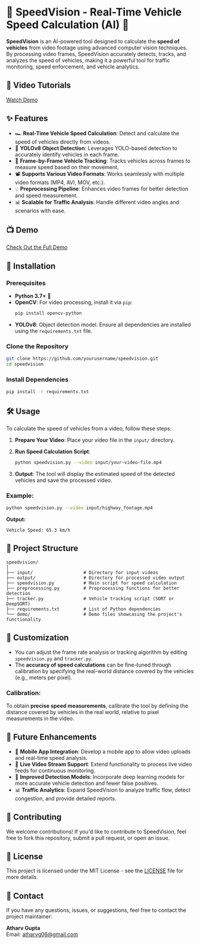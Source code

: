 # 🚗 SpeedVision - Real-Time Vehicle Speed Calculation (AI) 🎥

**SpeedVision** is an AI-powered tool designed to calculate the **speed of vehicles** from video footage using advanced computer vision techniques. By processing video frames, SpeedVision accurately detects, tracks, and analyzes the speed of vehicles, making it a powerful tool for traffic monitoring, speed enforcement, and vehicle analytics.

## 🎥 Video Tutorials

[Watch Demo](https://github.com/user-attachments/assets/1f9da6ad-d2e2-42f8-b488-f7b2b4218e32)

## ✨ Features

- 🏎️ **Real-Time Vehicle Speed Calculation**: Detect and calculate the speed of vehicles directly from videos.
- 🎯 **YOLOv8 Object Detection**: Leverages YOLO-based detection to accurately identify vehicles in each frame.
- 🔄 **Frame-by-Frame Vehicle Tracking**: Tracks vehicles across frames to measure speed based on their movement.
- 📽️ **Supports Various Video Formats**: Works seamlessly with multiple video formats (MP4, AVI, MOV, etc.).
- 💡 **Preprocessing Pipeline**: Enhances video frames for better detection and speed measurement.
- 📊 **Scalable for Traffic Analysis**: Handle different video angles and scenarios with ease.

## 📺 Demo

[Check Out the Full Demo](https://github.com/user-attachments/assets/dc857d06-ef5c-4912-9e77-cce540e0d2a1)

## 🚀 Installation

### Prerequisites

- **Python 3.7+** 🐍
- **OpenCV**: For video processing, install it via `pip`:
  ```bash
  pip install opencv-python
  ```
- **YOLOv8**: Object detection model. Ensure all dependencies are installed using the `requirements.txt` file.

### Clone the Repository

```bash
git clone https://github.com/yourusername/speedvision.git
cd speedvision
```

### Install Dependencies

```bash
pip install -r requirements.txt
```

## 🛠️ Usage

To calculate the speed of vehicles from a video, follow these steps:

1. **Prepare Your Video**: Place your video file in the `input/` directory.
   
2. **Run Speed Calculation Script**:

   ```bash
   python speedvision.py --video input/your-video-file.mp4
   ```

3. **Output**: The tool will display the estimated speed of the detected vehicles and save the processed video.

### Example:

```bash
python speedvision.py --video input/highway_footage.mp4
```

**Output:**

```
Vehicle Speed: 65.3 km/h
```

## 📂 Project Structure

```
speedvision/
│
├── input/                   # Directory for input videos
├── output/                  # Directory for processed video output
├── speedvision.py           # Main script for speed calculation
├── preprocessing.py         # Preprocessing functions for better detection
├── tracker.py               # Vehicle tracking script (SORT or DeepSORT)
├── requirements.txt         # List of Python dependencies
└── demo/                    # Demo files showcasing the project's functionality
```

## 🔧 Customization

- You can adjust the frame rate analysis or tracking algorithm by editing `speedvision.py` and `tracker.py`.
- The **accuracy of speed calculations** can be fine-tuned through calibration by specifying the real-world distance covered by the vehicles (e.g., meters per pixel).

### Calibration:

To obtain **precise speed measurements**, calibrate the tool by defining the distance covered by vehicles in the real world, relative to pixel measurements in the video.

## 🌱 Future Enhancements

- 📱 **Mobile App Integration**: Develop a mobile app to allow video uploads and real-time speed analysis.
- 🎥 **Live Video Stream Support**: Extend functionality to process live video feeds for continuous monitoring.
- 🧠 **Improved Detection Models**: Incorporate deep learning models for more accurate vehicle detection and fewer false positives.
- 📊 **Traffic Analytics**: Expand SpeedVision to analyze traffic flow, detect congestion, and provide detailed reports.

## 🤝 Contributing

We welcome contributions! If you'd like to contribute to SpeedVision, feel free to fork this repository, submit a pull request, or open an issue.

## 📝 License

This project is licensed under the MIT License - see the [LICENSE](LICENSE) file for more details.

## 📧 Contact

If you have any questions, issues, or suggestions, feel free to contact the project maintainer:

**Atharv Gupta**  
Email: [atharvg06@gmail.com](mailto:atharvg06@gmail.com)
